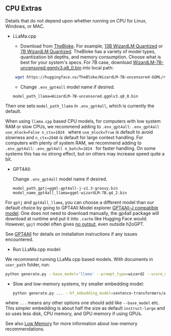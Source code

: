 ## CPU Extras

Details that do not depend upon whether running on CPU for Linux, Windows, or MAC.

* LLaMa.cpp 
  * Download from [TheBloke](https://huggingface.co/TheBloke).  For example, [13B WizardLM Quantized](https://huggingface.co/TheBloke/wizardLM-13B-1.0-GGML) or [7B WizardLM Quantized](https://huggingface.co/TheBloke/WizardLM-7B-uncensored-GGML).  TheBloke has a variety of model types, quantization bit depths, and memory consumption.  Choose what is best for your system's specs.  For 7B case, download [WizardLM-7B-uncensored.ggmlv3.q8_0.bin](https://huggingface.co/TheBloke/WizardLM-7B-uncensored-GGML/resolve/main/WizardLM-7B-uncensored.ggmlv3.q8_0.bin) into local path:
   ```bash
    wget https://huggingface.co/TheBloke/WizardLM-7B-uncensored-GGML/resolve/main/WizardLM-7B-uncensored.ggmlv3.q8_0.bin
   ```

  * Change `.env_gpt4all` model name if desired.
   ```.env_gpt4all
   model_path_llama=WizardLM-7B-uncensored.ggmlv3.q8_0.bin
   ```
Then one sets `model_path_llama` in `.env_gpt4all`, which is currently the default.

When using `llama.cpp` based CPU models, for computers with low system RAM or slow CPUs, we recommend adding to `.env_gpt4all`:
    ```.env_gpt4all
    use_mlock=False
    n_ctx=1024
    ```
where `use_mlock=True` is default to avoid slowness and `n_ctx=2048` is default for large context handling.  For computers with plenty of system RAM, we recommend adding to `.env_gpt4all`:
    ```.env_gpt4all
    n_batch=1024
    ```
for faster handling.  On some systems this has no strong effect, but on others may increase speed quite a bit.

* GPT4All:

    Change `.env_gpt4all` model name if desired.
    ```.env_gpt4all
    model_path_gptj=ggml-gpt4all-j-v1.3-groovy.bin
    model_name_gpt4all_llama=ggml-wizardLM-7B.q4_2.bin
    ```
For `gptj` and `gpt4all_llama`, you can choose a different model than our default choice by going to GPT4All Model explorer [GPT4All-J compatible model](https://gpt4all.io/index.html). One does not need to download manually, the gp4all package will download at runtime and put it into `.cache` like Hugging Face would.  However, `gpjt` model often gives [no output](FAQ.md#gpt4all-not-producing-output), even outside h2oGPT.

See [GPT4All](https://github.com/nomic-ai/gpt4all) for details on installation instructions if any issues encountered.

* Run LLaMa.cpp model:

We recommend running LLaMa.cpp based models.  With documents in `user_path` folder, run:
   ```bash
   python generate.py --base_model='llama' --prompt_type=wizard2 --score_model=None --langchain_mode='UserData' --user_path=user_path
   ```

* Slow and low-memory systems, try smaller embedding model:
    ```bash
    python generate.py ... --hf_embedding_model=sentence-transformers/all-MiniLM-L6-v2
    ```
where `...` means any other options one should add like `--base_model` etc.  This simpler embedding is about half the size as default `instruct-large` and so uses less disk, CPU memory, and GPU memory if using GPUs.

See also [Low Memory](FAQ.md#low-memory-mode) for more information about low-memory recommendations.

